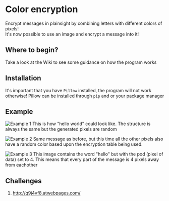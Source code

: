 # Color encryption
Encrypt messages in plainsight by combining letters with different colors of pixels!<br/>
It's now possible to use an image and encrypt a message into it!

## Where to begin?
Take a look at the Wiki to see some guidance on how the program works

## Installation
It's important that you have `Pillow` installed, the program will not work otherwise! Pillow can be installed through `pip` and or your package manager

## Example

![Example 1](https://github.com/s9rA16Bf4/colorEncryption/blob/master/pictures/1594203025_1210_08072020_1366x768.png) This is how "hello world" could look like. The structure is always the same but the generated pixels are random

![Example 2](https://github.com/s9rA16Bf4/colorEncryption/blob/master/pictures/1594203312_1215_08072020_1366x768.png) Same message as before, but this time all the other pixels also have a random color based upon the encryption table being used.

![Example 3](https://github.com/s9rA16Bf4/colorEncryption/blob/master/pictures/1594203472_1217_08072020_1366x768.png) This image contains the word "hello" but with the pod (pixel of data) set to 4. This means that every part of the message is 4 pixels away from eachother

## Challenges
1) http://q9j4vf8.atwebpages.com/
